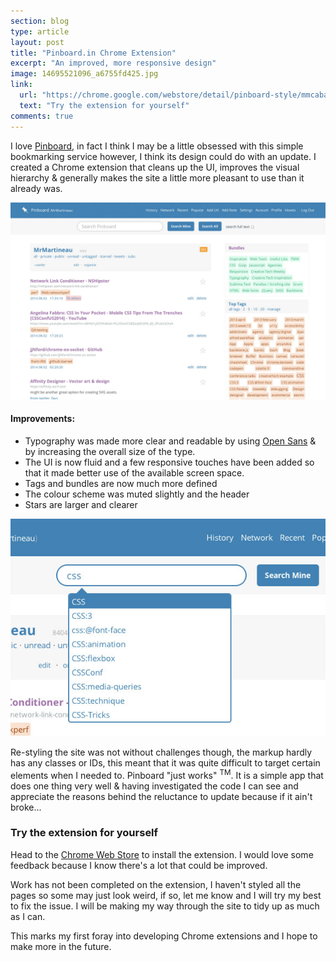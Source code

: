 ```yaml
---
section: blog
type: article
layout: post
title: "Pinboard.in Chrome Extension"
excerpt: "An improved, more responsive design"
image: 14695521096_a6755fd425.jpg
link:
  url: "https://chrome.google.com/webstore/detail/pinboard-style/mmcabafimbenknlnlndkdfjgfkkljhmg"
  text: "Try the extension for yourself"
comments: true
---
```

I love [Pinboard](http://pinboard.in), in fact I think I may be a little obsessed with this simple bookmarking service however, I think its design could do with an update. I created a Chrome extension that cleans up the UI, improves the visual hierarchy & generally makes the site a little more pleasant to use than it already was.

![](/img/posts/pinboard-ext-1.jpg)

#### Improvements:

* Typography was made more clear and readable by using [Open Sans](http://www.google.com/fonts/specimen/Open+Sans) & by increasing the overall size of the type.
* The UI is now fluid and a few responsive touches have been added so that it made better use of the available screen space.
* Tags and bundles are now much more defined
* The colour scheme was muted slightly and the header
* Stars are larger and clearer

![](/img/posts/pinboard-ext-2.jpg)

Re-styling the site was not without challenges though, the markup hardly has any classes or IDs, this meant that it was quite difficult to target certain elements when I needed to. Pinboard "just works" <sup>TM</sup>. It is a simple app that does one thing very well & having investigated the code I can see and appreciate the reasons behind the reluctance to update because if it ain't broke...

### Try the extension for yourself
Head to the [Chrome Web Store](https://chrome.google.com/webstore/detail/pinboard-style/mmcabafimbenknlnlndkdfjgfkkljhmg) to install the extension. I would love some feedback because I know there's a lot that could be improved.

Work has not been completed on the extension, I haven't styled all the pages so some may just look weird, if so, let me know and I will try my best to fix the issue. I will be making my way through the site to tidy up as much as I can.

This marks my first foray into developing Chrome extensions and I hope to make more in the future.
